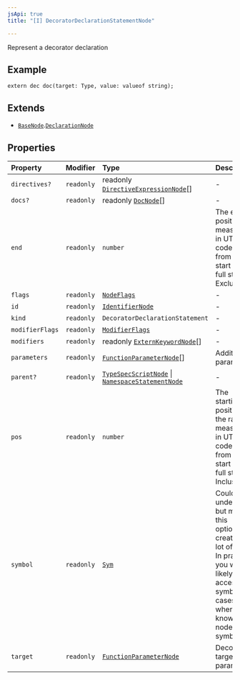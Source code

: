 ```yaml
---
jsApi: true
title: "[I] DecoratorDeclarationStatementNode"

---
```

Represent a decorator declaration

## Example

```typespec
extern dec doc(target: Type, value: valueof string);
```

## Extends

- [`BaseNode`](BaseNode.md).[`DeclarationNode`](DeclarationNode.md)

## Properties

| Property | Modifier | Type | Description | Overrides | Inherited from |
| :------ | :------ | :------ | :------ | :------ | :------ |
| `directives?` | `readonly` | readonly [`DirectiveExpressionNode`](DirectiveExpressionNode.md)[] | - | [`BaseNode`](BaseNode.md).`directives` | [`BaseNode`](BaseNode.md).`directives` |
| `docs?` | `readonly` | readonly [`DocNode`](DocNode.md)[] | - | [`BaseNode`](BaseNode.md).`docs` | [`BaseNode`](BaseNode.md).`docs` |
| `end` | `readonly` | `number` | The ending position measured in UTF-16 code units from the start of the full string. Exclusive. | [`BaseNode`](BaseNode.md).`end` | [`BaseNode`](BaseNode.md).`end` |
| `flags` | `readonly` | [`NodeFlags`](../enumerations/NodeFlags.md) | - | [`BaseNode`](BaseNode.md).`flags` | [`BaseNode`](BaseNode.md).`flags` |
| `id` | `readonly` | [`IdentifierNode`](IdentifierNode.md) | - | [`DeclarationNode`](DeclarationNode.md).`id` | [`DeclarationNode`](DeclarationNode.md).`id` |
| `kind` | `readonly` | `DecoratorDeclarationStatement` | - | [`BaseNode`](BaseNode.md).`kind` | [`BaseNode`](BaseNode.md).`kind` |
| `modifierFlags` | `readonly` | [`ModifierFlags`](../enumerations/ModifierFlags.md) | - | - | - |
| `modifiers` | `readonly` | readonly [`ExternKeywordNode`](ExternKeywordNode.md)[] | - | - | - |
| `parameters` | `readonly` | [`FunctionParameterNode`](FunctionParameterNode.md)[] | Additional parameters | - | - |
| `parent?` | `readonly` | [`TypeSpecScriptNode`](TypeSpecScriptNode.md) \| [`NamespaceStatementNode`](NamespaceStatementNode.md) | - | [`BaseNode`](BaseNode.md).`parent` | [`BaseNode`](BaseNode.md).`parent` |
| `pos` | `readonly` | `number` | The starting position of the ranger measured in UTF-16 code units from the start of the full string. Inclusive. | [`BaseNode`](BaseNode.md).`pos` | [`BaseNode`](BaseNode.md).`pos` |
| `symbol` | `readonly` | [`Sym`](Sym.md) | Could be undefined but making this optional creates a lot of noise. In practice, you will likely only access symbol in cases where you know the node has a symbol. | [`BaseNode`](BaseNode.md).`symbol` | [`BaseNode`](BaseNode.md).`symbol` |
| `target` | `readonly` | [`FunctionParameterNode`](FunctionParameterNode.md) | Decorator target. First parameter. | - | - |
